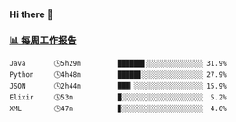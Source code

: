 ### Hi there 👋

<!-- waka-box start -->
### <a href="https://gist.github.com/b3f90cfdb958d2401b019f821c34c859" target="_blank">📊 每周工作报告</a>
```text
Java       🕓5h29m         ██████▋░░░░░░░░░░░░░░ 31.9%
Python     🕓4h48m         █████▊░░░░░░░░░░░░░░░ 27.9%
JSON       🕓2h44m         ███▎░░░░░░░░░░░░░░░░░ 15.9%
Elixir     🕓53m           █░░░░░░░░░░░░░░░░░░░░  5.2%
XML        🕓47m           ▉░░░░░░░░░░░░░░░░░░░░  4.6%
```
<!-- waka-box end -->

<!--
**yiningv/yiningv** is a ✨ _special_ ✨ repository because its `README.md` (this file) appears on your GitHub profile.
Here are some ideas to get you started:
- 🔭 I’m currently working on ...
- 🌱 I’m currently learning ...
- 👯 I’m looking to collaborate on ...
- 🤔 I’m looking for help with ...
- 💬 Ask me about ...
- 📫 How to reach me: ...
- 😄 Pronouns: ...
- ⚡ Fun fact: ...
-->
